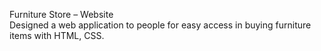 Furniture Store – Website 	
Designed a web application to people for easy access in buying furniture items with HTML, CSS.
